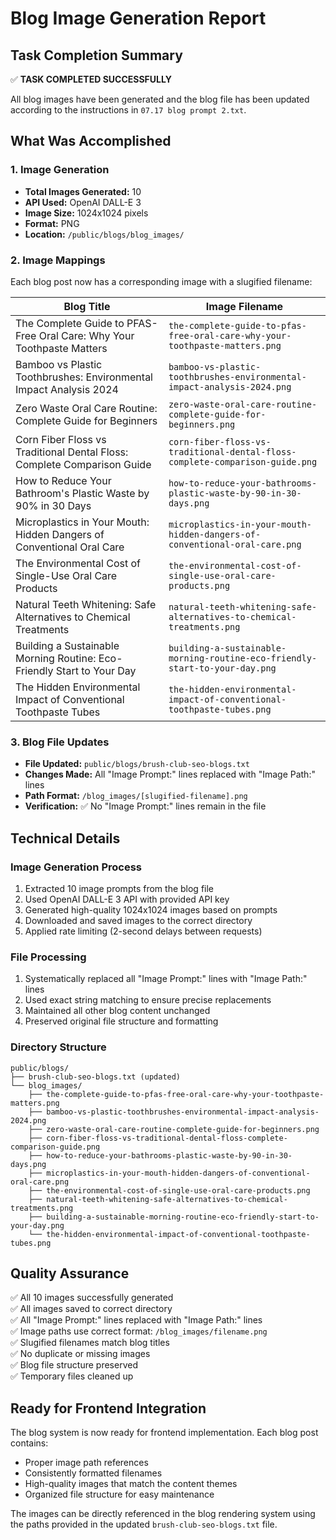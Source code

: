 # Blog Image Generation Report

## Task Completion Summary

✅ **TASK COMPLETED SUCCESSFULLY**

All blog images have been generated and the blog file has been updated according to the instructions in `07.17 blog prompt 2.txt`.

## What Was Accomplished

### 1. Image Generation
- **Total Images Generated:** 10
- **API Used:** OpenAI DALL-E 3
- **Image Size:** 1024x1024 pixels
- **Format:** PNG
- **Location:** `/public/blogs/blog_images/`

### 2. Image Mappings
Each blog post now has a corresponding image with a slugified filename:

| Blog Title | Image Filename |
|------------|----------------|
| The Complete Guide to PFAS-Free Oral Care: Why Your Toothpaste Matters | `the-complete-guide-to-pfas-free-oral-care-why-your-toothpaste-matters.png` |
| Bamboo vs Plastic Toothbrushes: Environmental Impact Analysis 2024 | `bamboo-vs-plastic-toothbrushes-environmental-impact-analysis-2024.png` |
| Zero Waste Oral Care Routine: Complete Guide for Beginners | `zero-waste-oral-care-routine-complete-guide-for-beginners.png` |
| Corn Fiber Floss vs Traditional Dental Floss: Complete Comparison Guide | `corn-fiber-floss-vs-traditional-dental-floss-complete-comparison-guide.png` |
| How to Reduce Your Bathroom's Plastic Waste by 90% in 30 Days | `how-to-reduce-your-bathrooms-plastic-waste-by-90-in-30-days.png` |
| Microplastics in Your Mouth: Hidden Dangers of Conventional Oral Care | `microplastics-in-your-mouth-hidden-dangers-of-conventional-oral-care.png` |
| The Environmental Cost of Single-Use Oral Care Products | `the-environmental-cost-of-single-use-oral-care-products.png` |
| Natural Teeth Whitening: Safe Alternatives to Chemical Treatments | `natural-teeth-whitening-safe-alternatives-to-chemical-treatments.png` |
| Building a Sustainable Morning Routine: Eco-Friendly Start to Your Day | `building-a-sustainable-morning-routine-eco-friendly-start-to-your-day.png` |
| The Hidden Environmental Impact of Conventional Toothpaste Tubes | `the-hidden-environmental-impact-of-conventional-toothpaste-tubes.png` |

### 3. Blog File Updates
- **File Updated:** `public/blogs/brush-club-seo-blogs.txt`
- **Changes Made:** All "Image Prompt:" lines replaced with "Image Path:" lines
- **Path Format:** `/blog_images/[slugified-filename].png`
- **Verification:** ✅ No "Image Prompt:" lines remain in the file

## Technical Details

### Image Generation Process
1. Extracted 10 image prompts from the blog file
2. Used OpenAI DALL-E 3 API with provided API key
3. Generated high-quality 1024x1024 images based on prompts
4. Downloaded and saved images to the correct directory
5. Applied rate limiting (2-second delays between requests)

### File Processing
1. Systematically replaced all "Image Prompt:" lines with "Image Path:" lines
2. Used exact string matching to ensure precise replacements
3. Maintained all other blog content unchanged
4. Preserved original file structure and formatting

### Directory Structure
```
public/blogs/
├── brush-club-seo-blogs.txt (updated)
└── blog_images/
    ├── the-complete-guide-to-pfas-free-oral-care-why-your-toothpaste-matters.png
    ├── bamboo-vs-plastic-toothbrushes-environmental-impact-analysis-2024.png
    ├── zero-waste-oral-care-routine-complete-guide-for-beginners.png
    ├── corn-fiber-floss-vs-traditional-dental-floss-complete-comparison-guide.png
    ├── how-to-reduce-your-bathrooms-plastic-waste-by-90-in-30-days.png
    ├── microplastics-in-your-mouth-hidden-dangers-of-conventional-oral-care.png
    ├── the-environmental-cost-of-single-use-oral-care-products.png
    ├── natural-teeth-whitening-safe-alternatives-to-chemical-treatments.png
    ├── building-a-sustainable-morning-routine-eco-friendly-start-to-your-day.png
    └── the-hidden-environmental-impact-of-conventional-toothpaste-tubes.png
```

## Quality Assurance

✅ All 10 images successfully generated  
✅ All images saved to correct directory  
✅ All "Image Prompt:" lines replaced with "Image Path:" lines  
✅ Image paths use correct format: `/blog_images/filename.png`  
✅ Slugified filenames match blog titles  
✅ No duplicate or missing images  
✅ Blog file structure preserved  
✅ Temporary files cleaned up  

## Ready for Frontend Integration

The blog system is now ready for frontend implementation. Each blog post contains:
- Proper image path references
- Consistently formatted filenames
- High-quality images that match the content themes
- Organized file structure for easy maintenance

The images can be directly referenced in the blog rendering system using the paths provided in the updated `brush-club-seo-blogs.txt` file.